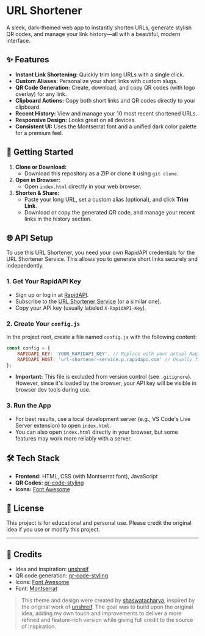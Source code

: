 # URL Shortener

A sleek, dark-themed web app to instantly shorten URLs, generate stylish QR codes, and manage your link history—all with a beautiful, modern interface.

## ✨ Features
- **Instant Link Shortening:** Quickly trim long URLs with a single click.
- **Custom Aliases:** Personalize your short links with custom slugs.
- **QR Code Generation:** Create, download, and copy QR codes (with logo overlay) for any link.
- **Clipboard Actions:** Copy both short links and QR codes directly to your clipboard.
- **Recent History:** View and manage your 10 most recent shortened URLs.
- **Responsive Design:** Looks great on all devices.
- **Consistent UI:** Uses the Montserrat font and a unified dark color palette for a premium feel.

## 🚀 Getting Started
1. **Clone or Download:**
   - Download this repository as a ZIP or clone it using `git clone`.
2. **Open in Browser:**
   - Open `index.html` directly in your web browser.
3. **Shorten & Share:**
   - Paste your long URL, set a custom alias (optional), and click **Trim Link**.
   - Download or copy the generated QR code, and manage your recent links in the history section.

## 🌐 API Setup
To use this URL Shortener, you need your own RapidAPI credentials for the URL Shortener Service. This allows you to generate short links securely and independently.

### 1. Get Your RapidAPI Key
- Sign up or log in at [RapidAPI](https://rapidapi.com/).
- Subscribe to the [URL Shortener Service](https://rapidapi.com/BigLobster/api/url-shortener-service/) (or a similar one).
- Copy your API key (usually labeled `X-RapidAPI-Key`).

### 2. Create Your `config.js`
In the project root, create a file named `config.js` with the following content:

```js
const config = {
    RAPIDAPI_KEY: 'YOUR_RAPIDAPI_KEY', // Replace with your actual RapidAPI key
    RAPIDAPI_HOST: 'url-shortener-service.p.rapidapi.com' // Usually fixed for this service
};
```
- **Important:** This file is excluded from version control (see `.gitignore`). However, since it's loaded by the browser, your API key will be visible in browser dev tools during use.

### 3. Run the App
- For best results, use a local development server (e.g., VS Code's Live Server extension) to open `index.html`.
- You can also open `index.html` directly in your browser, but some features may work more reliably with a server.

## 🛠️ Tech Stack
- **Frontend:** HTML, CSS (with Montserrat font), JavaScript
- **QR Codes:** [qr-code-styling](https://github.com/kozakdenys/qr-code-styling)
- **Icons:** [Font Awesome](https://fontawesome.com/)

## 📄 License
This project is for educational and personal use. Please credit the original idea if you use or modify this project.

---

## 🙏 Credits
- Idea and inspiration: [unshreif](https://github.com/unshreif)
- QR code generation: [qr-code-styling](https://github.com/kozakdenys/qr-code-styling)
- Icons: [Font Awesome](https://fontawesome.com/)
- Font: [Montserrat](https://fonts.google.com/specimen/Montserrat)

> This theme and design were created by [shaswatacharya](https://github.com/shaswatacharya), inspired by the original work of [unshreif](https://github.com/unshreif). The goal was to build upon the original idea, adding my own touch and improvements to deliver a more refined and feature-rich version while giving full credit to the source of inspiration.

